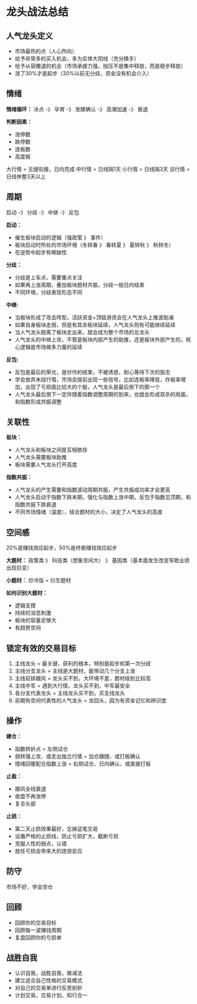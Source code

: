 # 龙头战法总结

## 人气龙头定义

- 市场最热的点（人心所向）
- 给予非常多的买入机会，多为实体大阳线（充分换手）
- 给予从容撤退的机会（市场承接力强，抛压不是集中释放，而是稳步释放）
- 涨了30%才是起步（30%以前无分歧，资金没有机会介入）

## 情绪

**情绪循环：**
冰点 -》 孕育 -》 发酵确认 -》 高潮加速 -》 衰退

**判断因素：**
- 涨停数
- 跌停数
- 连板数
- 高度板

大行情 = 无缝衔接，日内完成
中行情 = 日线隔1天
小行情 = 日线隔3天
没行情 = 日线休整3天以上

## 周期

启动 -》 分歧 -》 中继 -》 反包

**启动：**
- 催生板块启动的逻辑（强政策 》 事件）
- 板块启动时所处的市场环境（冬转春 》 春转夏 》 夏转秋 》 秋转冬）
- 在逆势中起步有稀缺性

**分歧：**
- 分歧是上车点，需要重点关注
- 如果再上涨周期，叠加板块题材共振，分歧一般日内结束
- 不同环境，分歧表现形态不同

**中继:**
- 当板块形成了攻击阵型，活跃资金+顶级游资会在人气龙头上推波助澜
- 如果自身板块走弱，但是有其余板块延续，人气龙头则有可能继续延续
- 当人气龙头脱离了板块走出来，就会成为整个市场的总龙头
- 人气龙头的中继上攻，不管是板块内部产生的助推，还是板块外部产生的，核心逻辑是市场做多力量的延续

**反包:**
- 反包是最后的荣光，是炒作的结束，不被诱惑，耐心等待下次的狙击
- 学会放弃末段行情，市场会提前出现一些信号，比如连板率降低，炸板率增加，出现了亏损面比较大的个股，人气龙头是最后倒下的那一个
- 人气龙头最后倒下一定伴随着指数调整周期的到来，也就会形成双杀的局面，和指数形成共振调整

## 关联性

**板块：**
- 人气龙头和板块之间是互相依存
- 人气龙头需要板块助推
- 板块需要人气龙头打开高度

**指数共振：**
- 人气龙头的产生需要和指数波动周期共振，产生共振成功率才会更高
- 人气龙头启动于指数下跌末期，强化与指数上涨中期，反包于指数见顶期，和指数共振下跌衰退
- 不同市场情绪（温度），结合题材的大小，决定了人气龙头的高度

## 空间感

20%是赚钱效应起步，50%是终极赚钱效应起步

**大题材：**
政策类 》 科技类（想象空间大） 》 基因类（基本面发生改变导致业绩出现巨变）

**小题材：**
炒冷饭 = 衍生题材

**如何识别大题材：**
- 逻辑支撑
- 持续的消息刺激
- 板块的容量足够大
- 有趋势空间

## 锁定有效的交易目标

1. 主线龙头 = 最关键，获利的根本，特别是起步和第一次分歧
2. 主线分支龙头 = 主线是大题材，能带动几个分支上涨
3. 主线前排跟风 = 龙头买不到，大环境不差，题材级别比较高
4. 主线中军 = 遇到大行情，龙头买不到，中军最安全
5. 各分支代表龙头 = 主线龙头买不到，买支线龙头
6. 前期有空间代表性的人气龙头 = 龙回头，因为有资金记忆和辨识度

## 操作

**建仓：**
- 指数转折点 = 左侧试仓
- 弱转强上攻、或走出独立行情 = 加仓跟随、或打板确认
- 情绪回暖配合指数上涨 = 右侧试仓、日内确认、或直接打板

**止盈：**
- 跟风全线衰退
- 收盘不再涨停
- 复合头部

**止损：**
- 第二天止损效果最好，忘掉这笔交易
- 设置严格的止损线，防止亏损扩大，截断亏损
- 克服人性的弱点，认错
- 放任亏损会带来大的连锁反应

## 防守

市场不好，学会空仓

## 回顾

- 回顾你的交易目标
- 回顾每一波赚钱周期
- 复盘回顾你的亏损单

## 战胜自我

- 认识自我，战胜自我，做减法
- 建立适合自己性格的交易模式
- 对自己的交易单进行反思剖析
- 计划交易，交易计划，知行合一